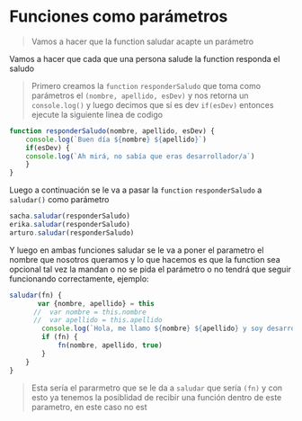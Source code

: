# Funciones como parámetros

>Vamos a hacer que la function saludar acapte un parámetro

Vamos a hacer que cada que una persona salude la function responda el saludo  



>Primero creamos la ```function``` ```responderSaludo``` que toma como parámetros el ```(nombre, apellido, esDev)``` y nos retorna un ```console.log()``` y luego decimos que sí es dev ```if(esDev)``` entonces ejecute la siguiente linea de codigo 
```js
function responderSaludo(nombre, apellido, esDev) {
	console.log(`Buen día ${nombre} ${apellido}`)
	if(esDev) {
	console.log(`Ah mirá, no sabía que eras desarrollador/a`)
	}
}
```

Luego a continuación se le va a pasar la ```function``` ```responderSaludo``` a ```saludar()``` como parámetro

```js 
sacha.saludar(responderSaludo)
erika.saludar(responderSaludo)
arturo.saludar(responderSaludo) 
```

Y luego en ambas funciones saludar se le va a poner el parametro el nombre que nosotros queramos y lo que hacemos es que la function sea opcional tal vez la mandan o no se pida el parámetro o no tendrá que seguir funcionando correctamente, ejemplo:
```js 
saludar(fn) {
       var {nombre, apellido} = this
      //  var nombre = this.nombre
      //  var apellido = this.apellido
        console.log(`Hola, me llamo ${nombre} ${apellido} y soy desarrollador`)
        if (fn) {
            fn(nombre, apellido, true)
        }
    }
}
```
> Esta sería el pararmetro que se le da a ```saludar``` que sería ```(fn)``` y con esto ya tenemos la posiblidad de recibir una función dentro de este parametro, en este caso no est